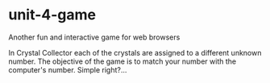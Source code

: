 # unit-4-game
Another fun and interactive game for web browsers

In Crystal Collector each of the crystals are assigned to a different unknown number. The objective of the game is to match your number with the computer's number. Simple right?...